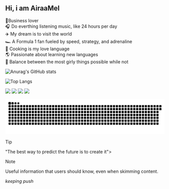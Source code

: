## Hi, i am AiraaMel 


💸Business lover  
🎧 Do everthing listening music, like 24 hours per day  
✈️ My dream is to visit the world  
🏎️ A Formula 1 fan fueled by speed, strategy, and adrenaline  
🍪 Cooking is my love language  
🌎 Passionate about learning new languages  
🎀 Balance between the most girly things possible while not  

![Anurag's GitHub stats](https://github-readme-stats.vercel.app/api?username=AiraaMel&theme=rose)

![Top Langs](https://github-readme-stats.vercel.app/api/top-langs/?username=AiraaMel&layout=compact&theme=rose)

<div> 
 <a href="https://instagram.com/airaaxm" target="_blank"><img src="https://img.shields.io/badge/-Instagram-%23E4405F?style=for-the-badge&logo=instagram&logoColor=white" target="_blank"></a>
<a href="https://inteli-college.slack.com/team/U085DUGKQKZ" target="_blank"><img src="https://img.shields.io/badge/Slack-4A154B?style=for-the-badge&logo=slack&logoColor=white" target="_blank"></a>
<a href = "mailto:airamelbs@gmail.com"><img src="https://img.shields.io/badge/-Gmail-%23333?style=for-the-badge&logo=gmail&logoColor=white" target="_blank"></a>
<a href="https://wa.me/qr/OMUVNP7HEIVHB1" target="_blank"><img src="https://img.shields.io/badge/WhatsApp-25D366?style=for-the-badge&logo=whatsapp&logoColor=white" target="_blank"></a>



![snake gif](https://github.com/AiraaMel/AiraaMel/blob/output/github-contribution-grid-snake.svg)

> [!TIP]
> "The best way to predict the future is to create it"></a>

> [!NOTE]
> Useful information that users should know, even when skimming content.

_keeping push_
